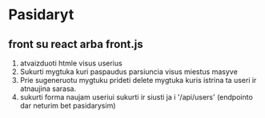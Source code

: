 # Pasidaryt

## front su react arba front.js

1. atvaizduoti htmle visus userius
2. Sukurti mygtuka kuri paspaudus parsiuncia visus miestus masyve
3. Prie sugeneruotu mygtuku prideti delete mygtuka kuris istrina ta useri ir atnaujina sarasa.
4. sukurti forma naujam useriui sukurti ir siusti ja i '/api/users' (endpointo dar neturim bet pasidarysim)